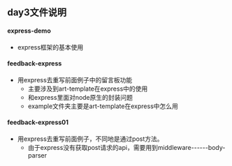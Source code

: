 ## day3文件说明

#### express-demo
- express框架的基本使用

#### feedback-express
- 用express去重写前面例子中的留言板功能
  + 主要涉及到art-template在express中的使用
  + 和express里面对node原生的封装问题
  + example文件夹主要是art-template在express中怎么用

#### feedback-express01
- 用express去重写前面例子，不同地是通过post方法。
  + 由于express没有获取post请求的api，需要用到middleware------body-parser
